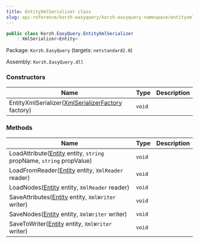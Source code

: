 ```yaml
---
title: EntityXmlSerializer class
slug: api-reference/korzh-easyquery/korzh-easyquery-namespace/entityxmlserializer-class
---
```



```csharp
public class Korzh.EasyQuery.EntityXmlSerializer
    : XmlSerializer<Entity>

```
Package: `Korzh.EasyQuery` (targets: `netstandard2.0`)

Assembly: `Korzh.EasyQuery.dll`

### Constructors

| Name | Type | Description | 
| --- | --- | --- | 
| EntityXmlSerializer([XmlSerializerFactory](/api-reference/korzh-easyquery/korzh-easyquery-namespace/xmlserializerfactory-class) factory) | `void` |  | 


### Methods

| Name | Type | Description | 
| --- | --- | --- | 
| LoadAttribute([Entity](/api-reference/korzh-easyquery/korzh-easyquery-namespace/entity-class) entity, `string` propName, `string` propValue) | `void` |  | 
| LoadFromReader([Entity](/api-reference/korzh-easyquery/korzh-easyquery-namespace/entity-class) entity, `XmlReader` reader) | `void` |  | 
| LoadNodes([Entity](/api-reference/korzh-easyquery/korzh-easyquery-namespace/entity-class) entity, `XmlReader` reader) | `void` |  | 
| SaveAttributes([Entity](/api-reference/korzh-easyquery/korzh-easyquery-namespace/entity-class) entity, `XmlWriter` writer) | `void` |  | 
| SaveNodes([Entity](/api-reference/korzh-easyquery/korzh-easyquery-namespace/entity-class) entity, `XmlWriter` writer) | `void` |  | 
| SaveToWriter([Entity](/api-reference/korzh-easyquery/korzh-easyquery-namespace/entity-class) entity, `XmlWriter` writer) | `void` |  |